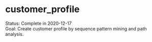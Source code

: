# customer_profile
Status: Complete in 2020-12-17  
Goal: Create customer profile by sequence pattern mining and path analysis.  
